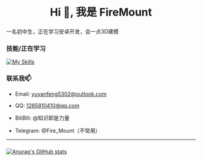 <h1 align="center">Hi 👋, 我是 FireMount</h1>

###

<p align="left">一名初中生，正在学习安卓开发，会一点3D建模</p>

### 技能/正在学习
[![My Skills](https://skillicons.dev/icons?theme=light&i=python,kotlin,androidstudio,blender)](https://skillicons.dev)

### 联系我📫
     
- Email: yuyanfeng5302@outlook.com

- QQ: 1265810410@qq.com

- BiliBili: @知识即是力量
  
- Telegram: @Fire_Mount（不常用）
---
###
[![Anurag's GitHub stats](https://github-readme-stats.vercel.app/api?username=SHANFENG5302)](https://github.com/anuraghazra/github-readme-stats)
